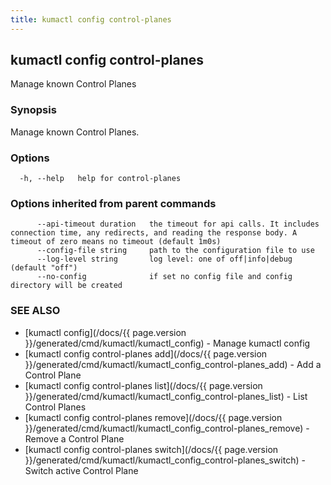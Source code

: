 ```yaml
---
title: kumactl config control-planes
---
```

## kumactl config control-planes

Manage known Control Planes

### Synopsis

Manage known Control Planes.

### Options

```
  -h, --help   help for control-planes
```

### Options inherited from parent commands

```
      --api-timeout duration   the timeout for api calls. It includes connection time, any redirects, and reading the response body. A timeout of zero means no timeout (default 1m0s)
      --config-file string     path to the configuration file to use
      --log-level string       log level: one of off|info|debug (default "off")
      --no-config              if set no config file and config directory will be created
```

### SEE ALSO

* [kumactl config](/docs/{{ page.version }}/generated/cmd/kumactl/kumactl_config)	 - Manage kumactl config
* [kumactl config control-planes add](/docs/{{ page.version }}/generated/cmd/kumactl/kumactl_config_control-planes_add)	 - Add a Control Plane
* [kumactl config control-planes list](/docs/{{ page.version }}/generated/cmd/kumactl/kumactl_config_control-planes_list)	 - List Control Planes
* [kumactl config control-planes remove](/docs/{{ page.version }}/generated/cmd/kumactl/kumactl_config_control-planes_remove)	 - Remove a Control Plane
* [kumactl config control-planes switch](/docs/{{ page.version }}/generated/cmd/kumactl/kumactl_config_control-planes_switch)	 - Switch active Control Plane


